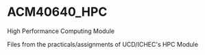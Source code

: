 # ACM40640_HPC
High Performance Computing Module

Files from the practicals/assignments of UCD/ICHEC's HPC Module
